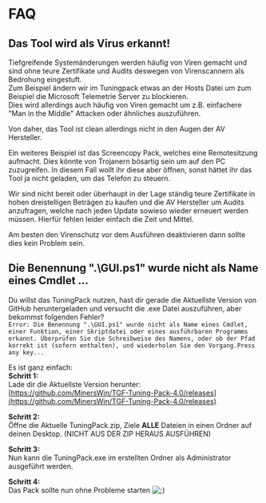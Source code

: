 # FAQ

## Das Tool wird als Virus erkannt!

Tiefgreifende Systemänderungen werden häufig von Viren gemacht und sind ohne teure Zertifikate und Audits deswegen von Virenscannern als Bedrohung eingestuft.  
Zum Beispiel ändern wir im Tuningpack etwas an der Hosts Datei um zum Beispiel die Microsoft Telemetrie Server zu blockieren.  
Dies wird allerdings auch häufig von Viren gemacht um z.B. einfachere "Man in the Middle" Attacken oder ähnliches auszuführen.

Von daher, das Tool ist clean allerdings nicht in den Augen der AV Hersteller.

Ein weiteres Beispiel ist das Screencopy Pack, welches eine Remotesitzung aufmacht. Dies könnte von Trojanern bösartig sein um auf den PC zuzugreifen. In diesem Fall wollt ihr diese aber öffnen, sonst hättet ihr das Tool ja nicht geladen, um das Telefon zu steuern.

Wir sind nicht bereit oder überhaupt in der Lage ständig teure Zertifikate in hohen dreistelligen Beträgen zu kaufen und die AV Hersteller um Audits anzufragen, welche nach jeden Update sowieso wieder erneuert werden müssen. Hierfür fehlen leider einfach die Zeit und Mittel.

Am besten den Virenschutz vor dem Ausführen deaktivieren dann sollte dies kein Problem sein.

## Die Benennung ".\GUI.ps1" wurde nicht als Name eines Cmdlet ...

Du willst das TuningPack nutzen, hast dir gerade die Aktuellste Version von GitHub heruntergeladen und versucht die .exe Datei auszuführen, aber bekommst folgenden Fehler?  
`Error: Die Benennung ".\GUI.ps1" wurde nicht als Name eines Cmdlet, einer Funktion, einer Skriptdatei oder eines ausführbaren Programms erkannt. Überprüfen Sie die Schreibweise des Namens, oder ob der Pfad korrekt ist (sofern enthalten), und wiederholen Sie den Vorgang.Press any key...`

Es ist ganz einfach:  
**Schritt 1:**  
Lade dir die Aktuellste Version herunter: [https://github.com/MinersWin/TGF-Tuning-Pack-4.0/releases](https://github.com/MinersWin/TGF-Tuning-Pack-4.0/releases)

**Schritt 2:**  
Öffne die Aktuelle TuningPack.zip, Ziele **ALLE** Dateien in einen Ordner auf deinen Desktop. \(NICHT AUS DER ZIP HERAUS AUSFÜHREN\)

**Schritt 3:**  
Nun kann die TuningPack.exe im erstellten Ordner als Administrator ausgeführt werden.

**Schritt 4:**  
Das Pack sollte nun ohne Probleme starten ![;\)](http://forum.thegeekfreaks.de/images/smilies/emojione/1f609.png)




